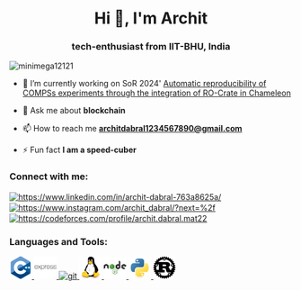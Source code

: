 <h1 align="center">Hi 👋, I'm Archit</h1>
<h3 align="center">tech-enthusiast from IIT-BHU, India</h3>

<p align="left"> <img src="https://komarev.com/ghpvc/?username=minimega12121&label=Profile%20views&color=0e75b6&style=flat" alt="minimega12121" /> </p>

- 🔭 I’m currently working on SoR 2024' [Automatic reproducibility of COMPSs experiments through the integration of RO-Crate in Chameleon](https://ucsc-ospo.github.io/project/osre24/bsc/ro-crate-compss/)

- 💬 Ask me about **blockchain**

- 📫 How to reach me **architdabral1234567890@gmail.com**

- ⚡ Fun fact **I am a speed-cuber**

<h3 align="left">Connect with me:</h3>
<p align="left">
<a href="https://www.linkedin.com/in/archit-dabral-763a8625a/" target="blank"><img align="center" src="https://raw.githubusercontent.com/rahuldkjain/github-profile-readme-generator/master/src/images/icons/Social/linked-in-alt.svg" alt="https://www.linkedin.com/in/archit-dabral-763a8625a/" height="30" width="40" /></a>
<a href="https://instagram.com/https://www.instagram.com/archit_dabral/?next=%2f" target="blank"><img align="center" src="https://raw.githubusercontent.com/rahuldkjain/github-profile-readme-generator/master/src/images/icons/Social/instagram.svg" alt="https://www.instagram.com/archit_dabral/?next=%2f" height="30" width="40" /></a>
<a href="https://codeforces.com/profile/archit.dabral.mat22" target="blank"><img align="center" src="https://raw.githubusercontent.com/rahuldkjain/github-profile-readme-generator/master/src/images/icons/Social/codeforces.svg" alt="https://codeforces.com/profile/archit.dabral.mat22" height="30" width="40" /></a>
</p>

<h3 align="left">Languages and Tools:</h3>
<p align="left"> <a href="https://www.w3schools.com/cpp/" target="_blank" rel="noreferrer"> <img src="https://raw.githubusercontent.com/devicons/devicon/master/icons/cplusplus/cplusplus-original.svg" alt="cplusplus" width="40" height="40"/> </a> <a href="https://expressjs.com" target="_blank" rel="noreferrer"> <img src="https://raw.githubusercontent.com/devicons/devicon/master/icons/express/express-original-wordmark.svg" alt="express" width="40" height="40"/> </a> <a href="https://git-scm.com/" target="_blank" rel="noreferrer"> <img src="https://www.vectorlogo.zone/logos/git-scm/git-scm-icon.svg" alt="git" width="40" height="40"/> </a> <a href="https://www.linux.org/" target="_blank" rel="noreferrer"> <img src="https://raw.githubusercontent.com/devicons/devicon/master/icons/linux/linux-original.svg" alt="linux" width="40" height="40"/> </a> <a href="https://nodejs.org" target="_blank" rel="noreferrer"> <img src="https://raw.githubusercontent.com/devicons/devicon/master/icons/nodejs/nodejs-original-wordmark.svg" alt="nodejs" width="40" height="40"/> </a> <a href="https://www.python.org" target="_blank" rel="noreferrer"> <img src="https://raw.githubusercontent.com/devicons/devicon/master/icons/python/python-original.svg" alt="python" width="40" height="40"/> </a> <a href="https://www.rust-lang.org" target="_blank" rel="noreferrer"> <img src="https://raw.githubusercontent.com/devicons/devicon/master/icons/rust/rust-plain.svg" alt="rust" width="40" height="40"/> </a> </p>
